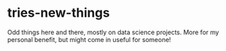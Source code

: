 # tries-new-things

Odd things here and there, mostly on data science projects. More for my personal benefit, but might come in useful for someone!
